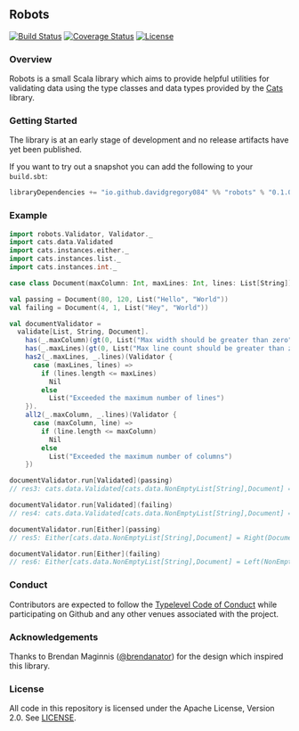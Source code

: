 ## Robots

[![Build Status](https://api.travis-ci.org/DavidGregory084/robots.svg)](https://travis-ci.org/DavidGregory084/robots)
[![Coverage Status](http://codecov.io/github/DavidGregory084/robots/coverage.svg?branch=master)](http://codecov.io/github/DavidGregory084/robots?branch=master)
[![License](https://img.shields.io/github/license/DavidGregory084/robots.svg)](https://opensource.org/licenses/Apache-2.0)

### Overview

Robots is a small Scala library which aims to provide helpful utilities for validating data using the type classes and data types provided by the [Cats](https://github.com/typelevel/cats) library.

### Getting Started

The library is at an early stage of development and no release artifacts have yet been published.

If you want to try out a snapshot you can add the following to your `build.sbt`:

```scala
libraryDependencies += "io.github.davidgregory084" %% "robots" % "0.1.0-SNAPSHOT"
```

### Example

```scala
import robots.Validator, Validator._
import cats.data.Validated
import cats.instances.either._
import cats.instances.list._
import cats.instances.int._

case class Document(maxColumn: Int, maxLines: Int, lines: List[String])

val passing = Document(80, 120, List("Hello", "World"))
val failing = Document(4, 1, List("Hey", "World"))

val documentValidator =
  validate[List, String, Document].
    has(_.maxColumn)(gt(0, List("Max width should be greater than zero"))).
    has(_.maxLines)(gt(0, List("Max line count should be greater than zero"))).
    has2(_.maxLines, _.lines)(Validator {
      case (maxLines, lines) =>
        if (lines.length <= maxLines)
          Nil
        else
          List("Exceeded the maximum number of lines")
    }).
    all2(_.maxColumn, _.lines)(Validator {
      case (maxColumn, line) =>
        if (line.length <= maxColumn)
          Nil
        else
          List("Exceeded the maximum number of columns")
    })
```

```scala
documentValidator.run[Validated](passing)
// res3: cats.data.Validated[cats.data.NonEmptyList[String],Document] = Valid(Document(80,120,List(Hello, World)))

documentValidator.run[Validated](failing)
// res4: cats.data.Validated[cats.data.NonEmptyList[String],Document] = Invalid(NonEmptyList(Exceeded the maximum number of lines, Exceeded the maximum number of columns))

documentValidator.run[Either](passing)
// res5: Either[cats.data.NonEmptyList[String],Document] = Right(Document(80,120,List(Hello, World)))

documentValidator.run[Either](failing)
// res6: Either[cats.data.NonEmptyList[String],Document] = Left(NonEmptyList(Exceeded the maximum number of lines, Exceeded the maximum number of columns))
```

### Conduct

Contributors are expected to follow the [Typelevel Code of Conduct](http://typelevel.org/conduct.html) while participating on Github and any other venues associated with the project. 

### Acknowledgements

Thanks to Brendan Maginnis ([@brendanator](https://github.com/brendanator)) for the design which inspired this library.

### License

All code in this repository is licensed under the Apache License, Version 2.0.  See [LICENSE](./LICENSE).
